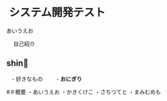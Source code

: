 #  システム開発テスト

あいうえお        

　 自己紹介  
## shin:shit:
 　-  好きなもの
　 　-  **おにぎり**

#＃概要
・あいうえお
・かきくけこ
・さちつてと
・まみむめも
